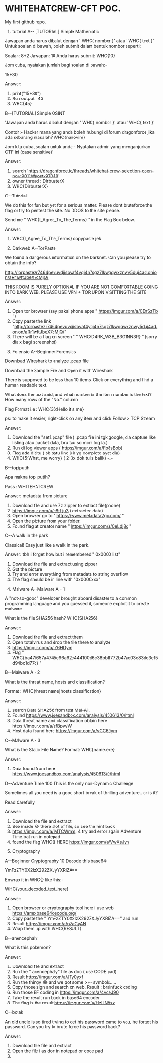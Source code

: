 # WHITEHATCREW-CFT POC.
My first github repo.


1) tutorial 
  A-- [TUTORIAL] Simple Mathematic

Jawapan anda harus dibalut dengan ' WHC{ nombor }' atau ' WHC{ text }' Untuk soalan di bawah, boleh submit dalam bentuk nombor seperti:

Soalan: 8+2 Jawapan: 10 Anda harus submit: WHC{10}

Jom cuba, nyatakan jumlah bagi soalan di bawah:-

15+30

Answer: 
1. print("15+30")
2. Run output : 45
3. WHC{45}


  B--[TUTORIAL] Simple OSINT

'Jawapan anda harus dibalut dengan ' WHC{ nombor }' atau ' WHC{ text }'

Contoh:- Hacker mana yang anda boleh hubungi di forum dragonforce jika ada sebarang masalah? WHC{nanovim}

Jom kita cuba, soalan untuk anda:- Nyatakan admin yang menganjurkan CTF ini (case sensitive)'

Answer: 
1. search 'https://dragonforce.io/threads/whitehat-crew-selection-open-now.9011/#post-97048'
2. owner thread : DirbusterX
3. WHC{DirbusterX} 

 C--Tutorial

We do this for fun but yet for a serious matter. Please dont bruteforce the flag or try to pentest the site. No DDOS to the site please.

Send me " WHC{I_Agree_To_The_Terms} " in the Flag Box below.

Answer:
1. WHC{I_Agree_To_The_Terms} copypaste jek


2) Darkweb
  A--TorPaste

We found a dangerous information on the Darknet. Can you please try to obtain the info?

http://torpastezr7464pevuvdjisbvaf4yqi4n7sgz7lkwgqwxznwy5duj4ad.onion/aRr1wftJbeX7cMjQ/

THIS ROOM IS PURELY OPTIONAL IF YOU ARE NOT COMFORTABLE GOING INTO DARK WEB. PLEASE USE VPN + TOR UPON VISITTING THE SITE

Answer: 
1. Open tor browser (sey pakai phone apps " https://imgur.com/a/0EnSzTb ")
2. Copy paste the link "http://torpastezr7464pevuvdjisbvaf4yqi4n7sgz7lkwgqwxznwy5duj4ad.onion/aRr1wftJbeX7cMjQ/"
3. There will be a flag on screen " 
    " WHC{D4RK_W3B_B3G1NN3R} " (sorry dia x bagi screenshot)

3) Forensic
  A--Beginner Forensics


Download Wireshark to analyze .pcap file

Download the Sample File and Open it with Wireshark

There is supposed to be less than 10 items. Click on everything and find a human readable text.

What does the text said, and what number is the item number is the text? How many rows of the "No." column

Flag Format i.e : WHC{36:Hello it's me}

ps: to make it easier, right-click on any item and click Follow > TCP Stream

Answer: 
1. Download the "set1.pcap" file ( .pcap file ini tgk google, dia capture like listing atau packet data, bru tau so mcm log la.)
2. Run di log viewer apps ( https://imgur.com/a/Fp8sBob)
3. Flag ada disitu ( sb satu line jek yg complete ayat dia) 
4. WHC{5:What, me worry} ( 2-3x dok tulis balik) -_-

  B--topiputih

Apa makna topi putih?

Pass : WHITEHATCREW

Answer: metadata from picture
1. Download file and use 7z zipper to extract file(phone) 
2. https://imgur.com/a/c8tLju3 ( extracted data) 
3. Open browser go to " https://www.metadata2go.com/ " 
4. Open the picture from your folder. 
5. Found flag at creator name " https://imgur.com/a/0eLdj8c " 

  C--A walk in the park

Classical! Easy just like a walk in the park.

Answer: tbh i forget how but i remembered " 0x0000 list"
1. Download the file and extract using zipper
2. Got the picture 
3. Try and error everything from metadata to string overflow
4. The flag should be in line with "0x0000xxx"

4) Malware
  A--Malware A - 1

A "not-so-good" developer brought aboard disaster to a common programming language and you guessed it, someone exploit it to create malware.

What is the file SHA256 hash? WHC{SHA256}

Answer:
1. Download the file and extract them
2. Open totalvirus and drop the file there to analyze 
3. https://imgur.com/a/IZ6HDym
4. Flag " WHC{ba47f657a4745c96a62c444100d6c38bbff772b47ac03e83dc3ef5d94bc1d77c} "

  B--Malware A - 2

What is the threat name, hosts and classification?

Format : WHC{threat name|hosts|classification}

Answer: 
1. search Data SHA256 from test Mal-A1. 
2. Found https://www.joesandbox.com/analysis/450613/0/html
3. Data threat name and classification obtain here https://imgur.com/a/zfBpyyW
4. Host data found here https://imgur.com/a/vCC69ym

 C--Malware A - 3

What is the Static File Name? Format: WHC{name.exe}

Answer: 
1. Data found from here https://www.joesandbox.com/analysis/450613/0/html

 D--Adventure Time
100
This is the only non-Dynamic Challenge

Sometimes all you need is a good short break of thrilling adventure.. or is it?

Read Carefully

Answer:
1. Download the file and extract
2. See inside 😂 there alot of file, so see the hint back
3. https://imgur.com/a/lMTCWmm.
4  try and error again Adventure Time.bat run in notepad
5. found the flag WHC{} HERE https://imgur.com/a/VwXsJyh

5) Cryptography

 A--Beginner Cryptography
10
Decode this base64:

YmFzZTY0X2lzX292ZXJyYXRlZA==

Enwrap it in WHC{} like this:-

WHC{your_decoded_text_here}

Answer: 
1. Open browser or cryptography tool here i use web
https://amp.base64decode.org/
2. Copy paste the " YmFzZTY0X2lzX292ZXJyYXRlZA==" and run
3. Result https://imgur.com/a/pZaCyAN
4. Wrap them up with WHC{RESULT}

 B--anencephaly

What is this pokemon? 

Answer: 
1. Download file and extract
2. Run the " anencephaly" file as doc ( use CODE pad)
3. Result https://imgur.com/a/JTy0yxf 
4. Run the thingy 😂 and we got some >+- symbols.....
5. Copy those sign and search on web. Result : brainfuck coding
6. Run those BF coding in https://imgur.com/a/4vceJ90
7. Take the result run back in base64 encoder
8. The flag is the result https://imgur.com/a/HzUNVsx

 C--botak

An old uncle is so tired trying to get his password came to you, he forgot his password. Can you try to brute force his password back?

Answer: 
1. Download the file and extract 
2. Open the file i as doc in notepad or code pad 
3. 
